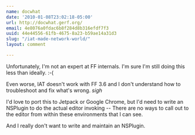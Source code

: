 ```yaml
---
name: docwhat
date: '2010-01-08T23:02:18-05:00'
url: http://docwhat.gerf.org/
email: 4e8076a0fdac6b8f284d8b316efdf7f3
uuid: 44e44556-61fb-4675-8a23-b59ae14a31d3
slug: "/iat-made-network-world/"
layout: comment

---
```


Unfortunately, I'm not an expert at FF internals.  I'm sure I'm still doing this less than ideally. :-(

Even worse, IAT doesn't work with FF 3.6 and I don't understand how to troubleshoot and fix what's wrong.  *sigh*

I'd love to port this to Jetpack or Google Chrome, but I'd need to write an NSPlugin to do the actual editor invoking -- There are no ways to call out to the editor from within these environments that I can see.

And I really don't want to write and maintain an NSPlugin.
